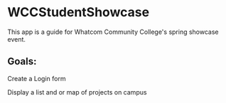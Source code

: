 # WCCStudentShowcase
This app is a guide for Whatcom Community College's spring showcase event.




Goals:
-----------------------------------------------
Create a Login form

Display a list and or map of projects on campus
